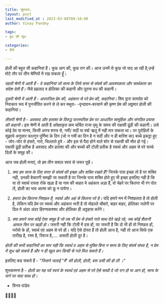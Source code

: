 ```yaml
---
title: सुप्रभात,
layout: post
last_modified_at : 2023-03-08T09:18:00
author: Vinay Pandey

tags:
- बुध की सुध

categories:
- दीर्घ

---
```


होली की बहुत सी कहानियां हैं। कुछ आग की, कुछ राग की। आज उनमें से कुछ जो याद आ रही है,उन्हें मोटे तौर पर तीन श्रेणियों में रख सकता हूँ। 

*पहली श्रेणी में आती हैं - वे कहानियां जो सत्य के लिये सत्ता से संघर्ष की आवश्यकता और सार्थकता का संदेश देती हैं।* जैसे प्रहलाद व होलिका की कहानी  और पूतना वध की कहानी। 

*दूसरी श्रेणी में आती हैं - अपराजित प्रेम की, अहंकार से परे प्रेम की, कहानियां।* शिव द्वारा कामदेव को निराकार रूप में  पुनर्जीवित करने से ले कर मथुरा- -वृन्दावन-बरसाने की कृष्ण प्रेम की लठ्ठमार होली की कहानियां।

*तीसरी श्रेणी है - अवसाद और हताशा के विरुद्ध पारस्परिक प्रेम पर आधारित सामूहिक और संगठित प्रयास की कहानी।* इस श्रेणी में आती है अपेक्षाकृत कम चर्चित राजा पृथु के समय की राक्षसी ढूंढी की कहानी। उसे कोई देव या मानव, किसी अस्त्र शस्त्र से, गर्मी/ सर्दी या वर्षा ऋतु में नही मार सकता था। पर पुरोहितों के सुझाये अनुसार फाल्गुन पूर्णिमा के दिन (जो न गर्मी का दिन है न सर्दी और न ही बारिश का) बच्चे इकट्ठा हुए -  जोर-जोर से हंसते, गाते, चिल्लाते हुये -  और इस से पैदा होने वाले शोर से राक्षसी की मौत हो  गई।  राक्षसी ढूंढी प्रतीक है अवसाद और हताशा की और बच्चों की टोली प्रतीक है स्वार्थ और अहम से परे सच्चे दिलों के समूह की।  

आज जब होली मनाएं, तो हम तीन सवाल स्वयं से जरूर पूछें। 
 
1.  *क्या हम सत्य के लिए सत्ता से संघर्ष की इच्छा और शक्ति रखते हैं?*  जिनके पास इच्छा तो है पर शक्ति नही, उनकी बेचारगी समझी जा सकती है पर जिनके पास शक्ति होते हुए भी इच्छा इसलिए नही है कि या तो स्वार्थ रास्ता रोके खड़ा है या नाम की चाहत मे अहंकार अड़ा हैं, वो चेहरे पर कितना भी रंग पोत लें, होली का भाव आत्मा को छू न पायेगा।

2.  *हमारा प्रेम कितना निश्छल है, स्वार्थ और अहं से कितना परे है।* यदि हमारे मन में निश्छलता है तो होली है, लेकिन यदि प्रेम पर स्वार्थ और अहंकार भारी है तो मोहल्ले चौबारे, बाहर बाहर, होलिका जलेगी पर दिल मे अंदर अंदर हिरण्यकश्यप और होलिका ही अट्टहास करेंगे।  

3. *क्या हमारे पास कोई ऐसा समूह है जो तब भी प्रेम से हंसते गाते साथ देते खड़े रहे, जब कोई शैतानी आफत सिर पर खड़ी हो।* जरूरी नही कि टोली में दस हों, पर जरूरी है कि दो भी हों तो निश्छल हों, भरोसे के हों, स्वार्थ एवं अहम से परे हों। यदि ऐसे दोस्त हैं तो होली आज है, नही तो आज सिर्फ एक तारीख है, रस्म है, रिवाज है,.... असली होली दूर है।

*होली की सभी कहानियों का सार यही कि स्वार्थ व अहम से मुक्ति बिना न सत्य के लिए संघर्ष संभव है, न  प्रेम में सुध खो सकते हैं और न ही खुल कर किसी से गले मिल सकते हैं।*

इसलिए कह सकते हैं -
*"जिसने जलाई "मैं' की होली,*
*होली, बस उसी की हो ली ।"*

शुभकामना है -
*होली का यह पर्व स्वयं के स्वार्थ एवं अहम से परे ऐसे साथी दे जो राग हो या आग हो, सत्य के मार्ग पर सदा साथ हों।* 

- विनय पांडेय

🙏🌷🌷🙏
